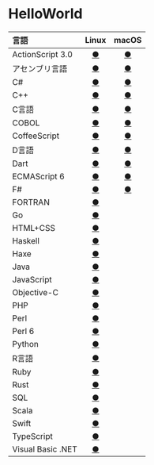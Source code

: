 # HelloWorld

|言語|Linux|macOS|
|:--|:--:|:--:|
|ActionScript 3.0|[●](https://github.com/TakashiNishimura/HelloWorld/tree/master/ActionScript/ActionScript_linux.md)|[●](https://github.com/TakashiNishimura/HelloWorld/tree/master/ActionScript/ActionScript_mac.md)|
|アセンブリ言語|[●](https://github.com/TakashiNishimura/HelloWorld/tree/master/Assembly/Assembly_linux.md)|[●](https://github.com/TakashiNishimura/HelloWorld/tree/master/Assembly/Assembly_mac.md)|
|C#|[●](https://github.com/TakashiNishimura/HelloWorld/blob/master/C%23/C%23_linux.md)|[●](https://github.com/TakashiNishimura/HelloWorld/blob/master/C%23/C%23_mac.md)|
|C++|[●](https://github.com/TakashiNishimura/HelloWorld/blob/master/C%2B%2B/C%2B%2B_linux.md)|[●](https://github.com/TakashiNishimura/HelloWorld/blob/master/C%2B%2B/C%2B%2B_mac.md)|
|C言語|[●](https://github.com/TakashiNishimura/HelloWorld/blob/master/C/C_linux.md)|[●](https://github.com/TakashiNishimura/HelloWorld/blob/master/C/C_mac.md)|
|COBOL|[●](https://github.com/TakashiNishimura/HelloWorld/blob/master/COBOL/COBOL_linux.md)|[●](https://github.com/TakashiNishimura/HelloWorld/blob/master/COBOL/COBOL_mac.md)|
|CoffeeScript|[●](https://github.com/TakashiNishimura/HelloWorld/blob/master/CoffeeScript/CoffeeScript_linux.md)|[●](https://github.com/TakashiNishimura/HelloWorld/blob/master/CoffeeScript/CoffeeScript_mac.md)|
|D言語|[●](https://github.com/TakashiNishimura/HelloWorld/blob/master/D/D_linux.md)|[●](https://github.com/TakashiNishimura/HelloWorld/blob/master/D/D_mac.md)|
|Dart|[●](https://github.com/TakashiNishimura/HelloWorld/blob/master/Dart/Dart_linux.md)|[●](https://github.com/TakashiNishimura/HelloWorld/blob/master/Dart/Dart_mac.md)|
|ECMAScript 6|[●](https://github.com/TakashiNishimura/HelloWorld/blob/master/ECMAScript6/ECMAScript6_linux.md)|[●](https://github.com/TakashiNishimura/HelloWorld/blob/master/ECMAScript6/ECMAScript6_mac.md)|
|F#|[●](https://github.com/TakashiNishimura/HelloWorld/blob/master/F%23/F%23_linux.md)|[●](https://github.com/TakashiNishimura/HelloWorld/blob/master/F%23/F%23_mac.md)|
|FORTRAN|[●](https://github.com/TakashiNishimura/HelloWorld/blob/master/FORTRAN/README.md)||
|Go|[●](https://github.com/TakashiNishimura/HelloWorld/blob/master/Go/README.md)||
|HTML+CSS|[●](https://github.com/TakashiNishimura/HelloWorld/blob/master/HTML/README.md)||
|Haskell|[●](https://github.com/TakashiNishimura/HelloWorld/blob/master/Haskell/README.md)||
|Haxe|[●](https://github.com/TakashiNishimura/HelloWorld/blob/master/Haxe/README.md)||
|Java|[●](https://github.com/TakashiNishimura/HelloWorld/blob/master/Java/README.md)||
|JavaScript|[●](https://github.com/TakashiNishimura/HelloWorld/blob/master/JavaScript/README.md)||
|Objective-C|[●](https://github.com/TakashiNishimura/HelloWorld/blob/master/ObjectiveC/README.md)||
|PHP|[●](https://github.com/TakashiNishimura/HelloWorld/blob/master/PHP/README.md)||
|Perl|[●](https://github.com/TakashiNishimura/HelloWorld/blob/master/Perl/README.md)||
|Perl 6|[●](https://github.com/TakashiNishimura/HelloWorld/blob/master/Perl6/README.md)||
|Python|[●](https://github.com/TakashiNishimura/HelloWorld/blob/master/Python/README.md)||
|R言語|[●](https://github.com/TakashiNishimura/HelloWorld/blob/master/R/README.md)||
|Ruby|[●](https://github.com/TakashiNishimura/HelloWorld/blob/master/Ruby/README.md)||
|Rust|[●](https://github.com/TakashiNishimura/HelloWorld/blob/master/Rust/README.md)||
|SQL|[●](https://github.com/TakashiNishimura/HelloWorld/blob/master/SQL/README.md)||
|Scala|[●](https://github.com/TakashiNishimura/HelloWorld/blob/master/Scala/README.md)||
|Swift|[●](https://github.com/TakashiNishimura/HelloWorld/blob/master/Swift/README.md)||
|TypeScript|[●](https://github.com/TakashiNishimura/HelloWorld/blob/master/TypeScript/README.md)||
|Visual Basic .NET|[●](https://github.com/TakashiNishimura/HelloWorld/blob/master/VisualBasic/README.md)||
